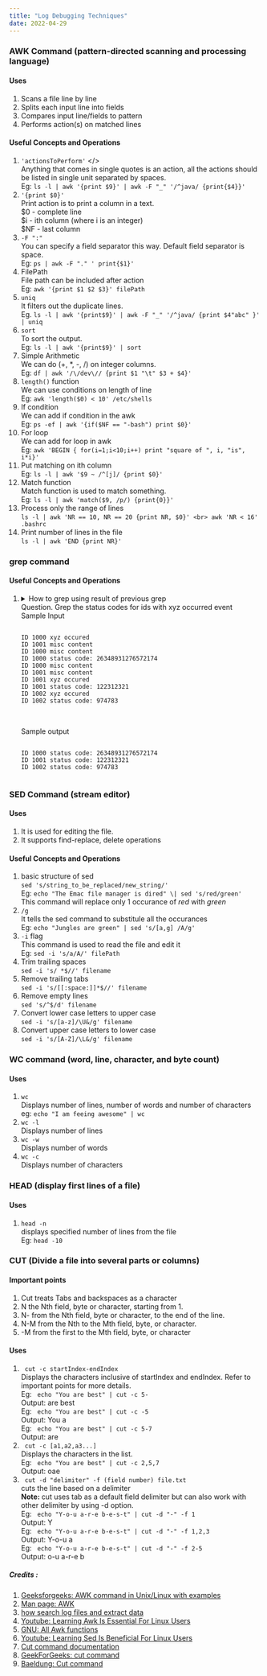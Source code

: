 ```yaml
---
title: "Log Debugging Techniques"
date: 2022-04-29
---
```


### AWK Command (pattern-directed scanning and processing language)

#### Uses

1. Scans a file line by line
2. Splits each input line into fields
3. Compares input line/fields to pattern
4. Performs action(s) on matched lines

#### Useful Concepts and Operations

1. `'actionsToPerform'` </> <br> Anything that comes in single quotes is an action, all the actions should be listed in single
   unit separated by spaces. <br> Eg: `ls -l | awk '{print $9}' | awk -F "_" '/^java/ {print{$4}}'`
2. `'{print $0}'` <br> Print action is to print a column in a text. <br> $0 - complete line <br> $i - ith column (where i
   is an integer) <br> $NF - last column
3. `-F ":"` <br> You can specify a field separator this way. Default field separator is space. <br> Eg: `ps | awk -F "." '
   print{$1}'`
4. FilePath <br> File path can be included after action <br> Eg: `awk '{print $1 $2 $3}' filePath`
5. `uniq` <br> It filters out the duplicate lines. <br> Eg. `ls -l | awk '{print$9}' | awk -F "_" '/^java/ {print $4"abc"
   }' | uniq`
6. `sort` <br> To sort the output. <br> Eg: `ls -l | awk '{print$9}' | sort`
7. Simple Arithmetic <br> We can do (+, *, -, \/) on integer columns. <br> Eg: `df | awk '/\/dev\// {print $1 "\t" $3 +
   $4}'`
8. `length()` function <br> We can use conditions on length of line <br> Eg: `awk 'length($0) < 10' /etc/shells`
9. If condition <br> We can add if condition in the awk <br> Eg: `ps -ef | awk '{if($NF == "-bash") print $0}'`
10. For loop <br> We can add for loop in awk <br> Eg: `awk 'BEGIN { for(i=1;i<10;i++) print "square of ", i, "is", i*i}'`
11. Put matching on ith column <br> Eg: `ls -l | awk '$9 ~ /^[j]/ {print $0}'`
12. Match function <br> Match function is used to match something. <br> Eg: `ls -l | awk 'match($9, /p/) {print{0}}'`
13. Process only the range of lines <br> `ls -l | awk 'NR == 10, NR == 20 {print NR, $0}' <br> awk 'NR < 16' .bashrc`
14. Print number of lines in the file <br> `ls -l | awk 'END {print NR}'`

### grep command

#### Useful Concepts and Operations

<ol> <li> <details> <summary> How to grep using result of previous grep <br> Question. Grep the status codes for ids with xyz occurred event <br> Sample Input 
<pre><code> 
ID 1000 xyz occured 
ID 1001 misc content 
ID 1000 misc content 
ID 1000 status code: 26348931276572174 
ID 1000 misc content 
ID 1001 misc content 
ID 1001 xyz occured 
ID 1001 status code: 122312321 
ID 1002 xyz occured 
ID 1002 status code: 974783
 </code></pre> <br> Sample output 
<pre><code> 
ID 1000 status code: 26348931276572174 
ID 1001 status code: 122312321 
ID 1002 status code: 974783 
</code></pre> </summary> <p> Solution <br> for x in `grep 'xyz occured' xyz.txt | awk '{print $2}'`; do grep "$x status code" xyz.txt; done <br> <a href="https://stackoverflow.com/a/18179401/6744037">Reference</a> </p> </details>
</li>
</ol>

### SED Command (stream editor)

#### Uses

1. It is used for editing the file.
2. It supports find-replace, delete operations

#### Useful Concepts and Operations

1. basic structure of sed <br> `sed 's/string_to_be_replaced/new_string/'` <br> Eg: `echo "The Emac file manager is dired"
   \| sed 's/red/green'` <br> This command will replace only 1 occurance of *red* with *green*
2. `/g` <br> It tells the sed command to substitule all the occurances <br> Eg: `echo "Jungles are green" | sed 's/[a,g]
   /A/g'`
3. `-i` flag <br> This command is used to read the file and edit it <br> Eg: `sed -i 's/a/A/' filePath`
4. Trim trailing spaces <br> `sed -i 's/ *$//' filename`
5. Remove trailing tabs <br> `sed -i 's/[[:space:]]*$//' filename`
6. Remove empty lines <br> `sed 's/^$/d' filename`
7. Convert lower case letters to upper case <br> `sed -i 's/[a-z]/\U&/g' filename`
8. Convert upper case letters to lower case <br> `sed -i 's/[A-Z]/\L&/g' filename`

### WC command (word, line, character, and byte count)

#### Uses

1. `wc` <br> Displays number of lines, number of words and number of characters <br> eg: `echo "I am feeing awesome" | wc`
2. `wc -l` <br> Displays number of lines
3. `wc -w` <br> Displays number of words
4. `wc -c` <br> Displays number of characters

### HEAD (display first lines of a file)

#### Uses

1. `head -n` <br> displays specified number of lines from the file <br> Eg: `head -10`

### CUT (Divide a file into several parts or columns)

#### Important points

1. Cut treats Tabs and backspaces as a character
2. N the Nth field, byte or character, starting from 1.
3. N- from the Nth field, byte or character, to the end of the line. 
4. N-M from the Nth to the Mth field, byte, or character.
5. -M from the first to the Mth field, byte, or character

#### Uses

<ol>
 <li> 
   <code> cut -c startIndex-endIndex </code> <br>
   Displays the characters inclusive of startIndex and endIndex. Refer to important points for more details. <br>
   Eg: <code> echo "You are best" | cut -c 5- </code> <br> Output: are best <br>
   Eg: <code> echo "You are best" | cut -c -5 </code> <br> Output: You a <br>
   Eg: <code> echo "You are best" | cut -c 5-7 </code> <br> Output: are <br>
</li>
<li>
   <code> cut -c [a1,a2,a3...] </code> <br> 
   Displays the characters in the list. <br>
   Eg: <code> echo "You are best" | cut -c 2,5,7 </code> <br> Output: oae
</li>
<li>
   <code> cut -d "delimiter" -f (field number) file.txt </code> <br>
   cuts the line based on a delimiter <br>
   <b> Note: </b> cut uses tab as a default field delimiter but can also work with other delimiter by using -d option. <br>
   Eg: <code> echo "Y-o-u a-r-e b-e-s-t" | cut -d "-" -f 1 </code> <br> Output: Y <br>
   Eg: <code> echo "Y-o-u a-r-e b-e-s-t" | cut -d "-" -f 1,2,3 </code> <br> Output: Y-o-u a <br>
   Eg: <code> echo "Y-o-u a-r-e b-e-s-t" | cut -d "-" -f 2-5 </code> <br> Output: o-u a-r-e b <br>
</li>
</ol>

##### Credits :

1. [Geeksforgeeks: AWK command in Unix/Linux with examples](https://www.geeksforgeeks.org/awk-command-unixlinux-examples/)
2. [Man page: AWK](https://man7.org/linux/man-pages/man1/awk.1p.html)
3. [how search log files and extract data](https://www.sentinelone.com/blog/how-search-log-files-extract-data/)
4. [Youtube: Learning Awk Is Essential For Linux Users](https://www.youtube.com/watch?v=9YOZmI-zWok)
5. [GNU: All Awk functions](https://www.gnu.org/software/gawk/manual/html_node/Functions.html)
6. [Youtube: Learning Sed Is Beneficial For Linux Users](https://www.youtube.com/watch?v=EACe7aiGczw)
7. [Cut command documentation](https://ss64.com/bash/cut.html)
8. [GeekForGeeks: cut command](https://www.geeksforgeeks.org/cut-command-linux-examples/)
9. [Baeldung: Cut command](https://www.baeldung.com/linux/cut-command)
